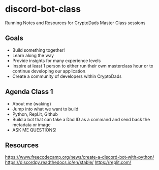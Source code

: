 # discord-bot-class
Running Notes and Resources for CryptoDads Master Class sessions

## Goals
- Build something together!
- Learn along the way
- Provide insights for many experience levels
- Inspire at least 1 person to either run their own masterclass hour or to continue developing our application.
- Create a community of developers within CryptoDads

## Agenda Class 1
- About me (waking)
- Jump into what we want to build
- Python, Repl.it, Github
- Build a bot that can take a Dad ID as a command and send back the metadata or image
- ASK ME QUESTIONS!

## Resources
https://www.freecodecamp.org/news/create-a-discord-bot-with-python/
https://discordpy.readthedocs.io/en/stable/
https://replit.com/
